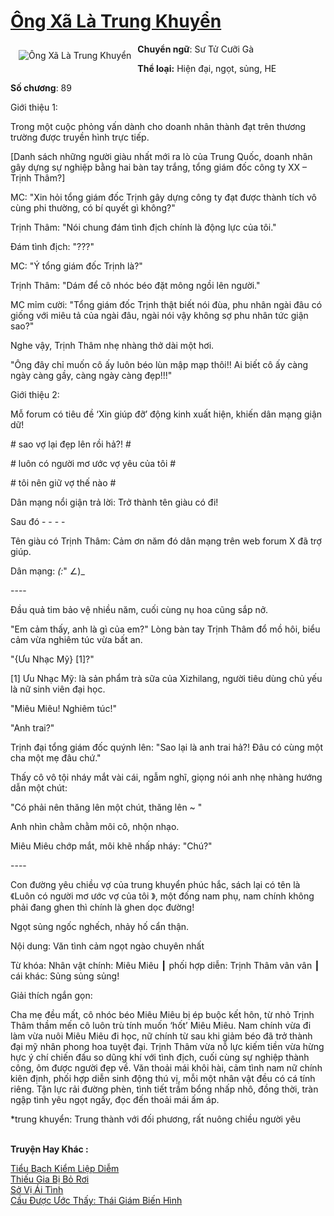 <a href="https://utruyen.com/ong-xa-la-trung-khuyen/17458/" title="Ông Xã Là Trung Khuyển"><h1>Ông Xã Là Trung Khuyển</h1></a><div style="display:table"><img align="right" style="float: left; padding: 10px;" src="https://utruyen.com/images/story/200x260/ong-xa-la-trung-khuyen.jpg" alt="Ông Xã Là Trung Khuyển"><b>Chuyển ngữ</b>: Sư Tử Cưỡi Gà<p></p><b>Thể loại:</b> Hiện đại, ngọt, sủng, HE<p></p><b>Số chương</b>: 89<p></p>Giới thiệu 1:<p></p>Trong một cuộc phỏng vấn dành cho doanh nhân thành đạt trên thương trường được truyền hình trực tiếp.<p></p>[Danh sách những người giàu nhất mới ra lò của Trung Quốc, doanh nhân gây dựng sự nghiệp bằng hai bàn tay trắng, tổng giám đốc công ty XX – Trịnh Thâm?]<p></p>MC: "Xin hỏi tổng giám đốc Trịnh gây dựng công ty đạt được thành tích vô cùng phi thường, có bí quyết gì không?"<p></p>Trịnh Thâm: "Nói chung đám tình địch chính là động lực của tôi."<p></p>Đám tình địch: "???"<p></p>MC: "Ý tổng giám đốc Trịnh là?"<p></p>Trịnh Thâm: "Dám để cô nhóc béo đặt mông ngồi lên người."<p></p>MC mỉm cười: "Tổng giám đốc Trịnh thật biết nói đùa, phu nhân ngài đâu có giống với miêu tả của ngài đâu, ngài nói vậy không sợ phu nhân tức giận sao?"<p></p>Nghe vậy, Trịnh Thâm nhẹ nhàng thở dài một hơi.<p></p>"Ông đây chỉ muốn cô ấy luôn béo lùn mập mạp thôi!! Ai biết cô ấy càng ngày càng gầy, càng ngày càng đẹp!!!"<p></p>Giới thiệu 2:<p></p>Mỗ forum có tiêu đề ‘Xin giúp đỡ’ động kinh xuất hiện, khiến dân mạng giận dữ!<p></p># sao vợ lại đẹp lên rồi hả?! #<p></p># luôn có người mơ ước vợ yêu của tôi #<p></p># tôi nên giữ vợ thế nào #<p></p>Dân mạng nổi giận trả lời: Trở thành tên giàu có đi!<p></p>Sau đó - - - -<p></p>Tên giàu có Trịnh Thâm: Cảm ơn năm đó dân mạng trên web forum X đã trợ giúp.<p></p>Dân mạng: _(:_" ∠)_<p></p>---- <p></p>Đầu quả tim bảo vệ nhiều năm, cuối cùng nụ hoa cũng sắp nở.<p></p>"Em cảm thấy, anh là gì của em?" Lòng bàn tay Trịnh Thâm đổ mồ hôi, biểu cảm vừa nghiêm túc vừa bất an.<p></p>"{Ưu Nhạc Mỹ} [1]?"<p></p>[1] Ưu Nhạc Mỹ: là sản phẩm trà sữa của Xizhilang, người tiêu dùng chủ yếu là nữ sinh viên đại học.<p></p>"Miêu Miêu! Nghiêm túc!"<p></p>"Anh trai?"<p></p>Trịnh đại tổng giám đốc quýnh lên: "Sao lại là anh trai hả?! Đâu có cùng một cha một mẹ đâu chứ."<p></p>Thấy cô vô tội nháy mắt vài cái, ngẫm nghĩ, giọng nói anh nhẹ nhàng hướng dẫn một chút:<p></p>"Có phải nên thăng lên một chút, thăng lên ~ "<p></p>Anh nhìn chằm chằm môi cô, nhộn nhạo.<p></p>Miêu Miêu chớp mắt, môi khẽ nhấp nháy: "Chú?"<p></p>----<p></p>Con đường yêu chiều vợ của trung khuyển phúc hắc, sách lại có tên là 《Luôn có người mơ ước vợ của tôi 》, một đống nam phụ, nam chính không phải đang ghen thì chính là ghen dọc đường!<p></p>Ngọt sủng ngốc nghếch, nhảy hố cẩn thận.<p></p>Nội dung: Văn tình cảm ngọt ngào chuyên nhất <p></p>Từ khóa: Nhân vật chính: Miêu Miêu ┃ phối hợp diễn: Trịnh Thâm vân vân ┃ cái khác: Sủng sủng sủng!<p></p>Giải thích ngắn gọn:<p></p>Cha mẹ đều mất, cô nhóc béo Miêu Miêu bị ép buộc kết hôn, từ nhỏ Trịnh Thâm thầm mến cô luôn trù tính muốn ‘hốt’ Miêu Miêu. Nam chính vừa đi làm vừa nuôi Miêu Miêu đi học, nữ chính từ sau khi giảm béo đã trở thành đại mỹ nhân phong hoa tuyệt đại. Trịnh Thâm vừa nỗ lực kiếm tiền vừa hừng hực ý chí chiến đấu so dũng khí với tình địch, cuối cùng sự nghiệp thành công, ôm được người đẹp về. Văn thoải mái khôi hài, cảm tình nam nữ chính kiên định, phối hợp diễn sinh động thú vị, mỗi một nhân vật đều có cá tính riêng. Tận lực rải đường phèn, tình tiết trầm bổng nhấp nhô, đồng thời, tràn ngập tình yêu ngọt ngấy, đọc đến thoải mái ấm áp.<p></p>*trung khuyển: Trung thành với đối phương, rất nuông chiều người yêu</div><p><br><b>Truyện Hay Khác :</b></p><a href="https://utruyen.com/tieu-bach-kiem-liep-diem/17462/" alt="Tiểu Bạch Kiểm Liệp Diễm">Tiểu Bạch Kiểm Liệp Diễm</a><br/><a href="https://github.com/quanluxury/truyenhot/tree/master/truyenhay/2125/" alt="Thiếu Gia Bị Bỏ Rơi">Thiếu Gia Bị Bỏ Rơi</a><br/><a href="https://dammy2019.blogspot.com/2019/11/so-vi-ai-tinh.html" alt="Sở Vị Ái Tình">Sở Vị Ái Tình</a><br/><a href="https://truyenngontinhay.wordpress.com/2019/10/03/cau-duoc-uoc-thay-thai-giam-bien-hinh/" alt="Cầu Được Ước Thấy: Thái Giám Biến Hình">Cầu Được Ước Thấy: Thái Giám Biến Hình</a><br/>